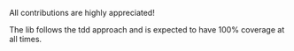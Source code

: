 All contributions are highly appreciated! 

The lib follows the tdd approach and is expected to have 100% coverage at all times.
